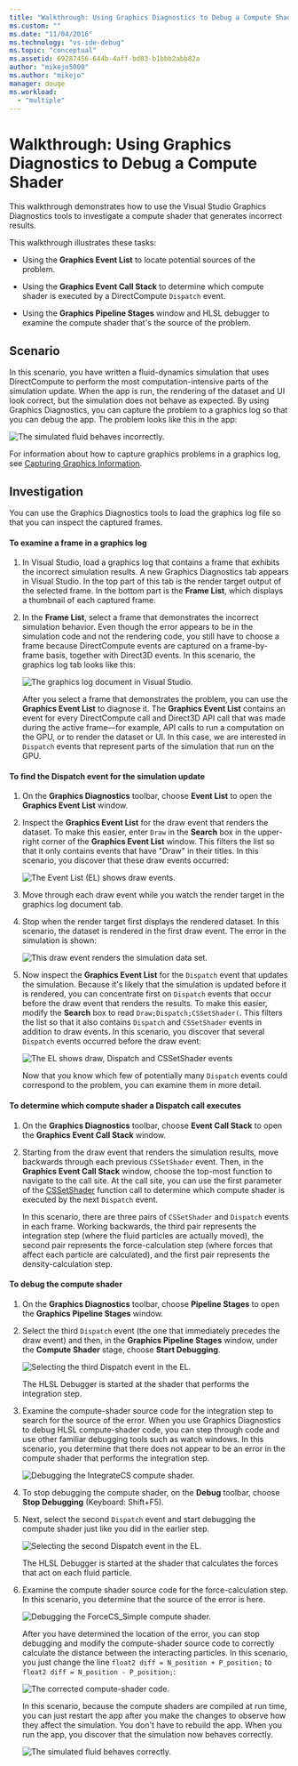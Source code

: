 ```yaml
---
title: "Walkthrough: Using Graphics Diagnostics to Debug a Compute Shader | Microsoft Docs"
ms.custom: ""
ms.date: "11/04/2016"
ms.technology: "vs-ide-debug"
ms.topic: "conceptual"
ms.assetid: 69287456-644b-4aff-bd03-b1bbb2abb82a
author: "mikejo5000"
ms.author: "mikejo"
manager: douge
ms.workload: 
  - "multiple"
---
```

# Walkthrough: Using Graphics Diagnostics to Debug a Compute Shader
This walkthrough demonstrates how to use the Visual Studio Graphics Diagnostics tools to investigate a compute shader that generates incorrect results.  
  
 This walkthrough illustrates these tasks:  
  
-   Using the **Graphics Event List** to locate potential sources of the problem.  
  
-   Using the **Graphics Event Call Stack** to determine which compute shader is executed by a DirectCompute `Dispatch` event.  
  
-   Using the **Graphics Pipeline Stages** window and HLSL debugger to examine the compute shader that's the source of the problem.  
  
## Scenario  
 In this scenario, you have written a fluid-dynamics simulation that uses DirectCompute to perform the most computation-intensive parts of the simulation update. When the app is run, the rendering of the dataset and UI look correct, but the simulation does not behave as expected. By using Graphics Diagnostics, you can capture the problem to a graphics log so that you can debug the app. The problem looks like this in the app:  
  
 ![The simulated fluid behaves incorrectly.](media/gfx_diag_demo_compute_shader_fluid_problem.png "gfx_diag_demo_compute_shader_fluid_problem")  
  
 For information about how to capture graphics problems in a graphics log, see [Capturing Graphics Information](capturing-graphics-information.md).  
  
## Investigation  
 You can use the Graphics Diagnostics tools to load the graphics log file so that you can inspect the captured frames.  
  
#### To examine a frame in a graphics log  
  
1. In Visual Studio, load a graphics log that contains a frame that exhibits the incorrect simulation results. A new Graphics Diagnostics tab appears in Visual Studio. In the top part of this tab is the render target output of the selected frame. In the bottom part is the **Frame List**, which displays a thumbnail of each captured frame.  
  
2. In the **Frame List**, select a frame that demonstrates the incorrect simulation behavior. Even though the error appears to be in the simulation code and not the rendering code, you still have to choose a frame because DirectCompute events are captured on a frame-by-frame basis, together with Direct3D events. In this scenario, the graphics log tab looks like this:  
  
    ![The graphics log document in Visual Studio.](media/gfx_diag_demo_compute_shader_fluid_step_1.png "gfx_diag_demo_compute_shader_fluid_step_1")  
  
   After you select a frame that demonstrates the problem, you can use the **Graphics Event List** to diagnose it. The **Graphics Event List** contains an event for every DirectCompute call and Direct3D API call that was made during the active frame—for example, API calls to run a computation on the GPU, or to render the dataset or UI. In this case, we are interested in `Dispatch` events that represent parts of the simulation that run on the GPU.  
  
#### To find the Dispatch event for the simulation update  
  
1. On the **Graphics Diagnostics** toolbar, choose **Event List** to open the **Graphics Event List** window.  
  
2. Inspect the **Graphics Event List** for the draw event that renders the dataset. To make this easier, enter `Draw` in the **Search** box in the upper-right corner of the **Graphics Event List** window. This filters the list so that it only contains events that have "Draw" in their titles. In this scenario, you discover that these draw events occurred:  
  
    ![The Event List &#40;EL&#41; shows draw events.](media/gfx_diag_demo_compute_shader_fluid_step_2.png "gfx_diag_demo_compute_shader_fluid_step_2")  
  
3. Move through each draw event while you watch the render target in the graphics log document tab.  
  
4. Stop when the render target first displays the rendered dataset. In this scenario, the dataset is rendered in the first draw event. The error in the simulation is shown:  
  
    ![This draw event renders the simulation data set.](media/gfx_diag_demo_compute_shader_fluid_step_3.png "gfx_diag_demo_compute_shader_fluid_step_3")  
  
5. Now inspect the **Graphics Event List** for the `Dispatch` event that updates the simulation. Because it's likely that the simulation is updated before it is rendered, you can concentrate first on `Dispatch` events that occur before the draw event that renders the results. To make this easier, modify the **Search** box to read `Draw;Dispatch;CSSetShader(`. This filters the list so that it also contains `Dispatch` and `CSSetShader` events in addition to draw events. In this scenario, you discover that several `Dispatch` events occurred before the draw event:  
  
    ![The EL shows draw, Dispatch and CSSetShader events](media/gfx_diag_demo_compute_shader_fluid_step_4.png "gfx_diag_demo_compute_shader_fluid_step_4")  
  
   Now that you know which few of potentially many `Dispatch` events could correspond to the problem, you can examine them in more detail.  
  
#### To determine which compute shader a Dispatch call executes  
  
1. On the **Graphics Diagnostics** toolbar, choose **Event Call Stack** to open the **Graphics Event Call Stack** window.  
  
2. Starting from the draw event that renders the simulation results, move backwards through each previous `CSSetShader` event. Then, in the **Graphics Event Call Stack** window, choose the top-most function to navigate to the call site. At the call site, you can use the first parameter of the [CSSetShader](/windows/desktop/api/d3d11/nf-d3d11-id3d11devicecontext-cssetshader) function call to determine which compute shader is executed by the next `Dispatch` event.  
  
   In this scenario, there are three pairs of `CSSetShader` and `Dispatch` events in each frame. Working backwards, the third pair represents the integration step (where the fluid particles are actually moved), the second pair represents the force-calculation step (where forces that affect each particle are calculated), and the first pair represents the density-calculation step.  
  
#### To debug the compute shader  
  
1. On the **Graphics Diagnostics** toolbar, choose **Pipeline Stages** to open the **Graphics Pipeline Stages** window.  
  
2. Select the third `Dispatch` event (the one that immediately precedes the draw event) and then, in the **Graphics Pipeline Stages** window, under the **Compute Shader** stage, choose **Start Debugging**.  
  
    ![Selecting the third Dispatch event in the EL.](media/gfx_diag_demo_compute_shader_fluid_step_6.png "gfx_diag_demo_compute_shader_fluid_step_6")  
  
    The HLSL Debugger is started at the shader that performs the integration step.  
  
3. Examine the compute-shader source code for the integration step to search for the source of the error. When you use Graphics Diagnostics to debug HLSL compute-shader code, you can step through code and use other familiar debugging tools such as watch windows. In this scenario, you determine that there does not appear to be an error in the compute shader that performs the integration step.  
  
    ![Debugging the IntegrateCS compute shader.](media/gfx_diag_demo_compute_shader_fluid_step_7.png "gfx_diag_demo_compute_shader_fluid_step_7")  
  
4. To stop debugging the compute shader, on the **Debug** toolbar, choose **Stop Debugging** (Keyboard: Shift+F5).  
  
5. Next, select the second `Dispatch` event and start debugging the compute shader just like you did in the earlier step.  
  
    ![Selecting the second Dispatch event in the EL.](media/gfx_diag_demo_compute_shader_fluid_step_8.png "gfx_diag_demo_compute_shader_fluid_step_8")  
  
    The HLSL Debugger is started at the shader that calculates the forces that act on each fluid particle.  
  
6. Examine the compute shader source code for the force-calculation step. In this scenario, you determine that the source of the error is here.  
  
    ![Debugging the ForceCS&#95;Simple compute shader.](media/gfx_diag_demo_compute_shader_fluid_step_9.png "gfx_diag_demo_compute_shader_fluid_step_9")  
  
   After you have determined the location of the error, you can stop debugging and modify the compute-shader source code to correctly calculate the distance between the interacting particles. In this scenario, you just change the line `float2 diff = N_position + P_position;` to `float2 diff = N_position - P_position;`:  
  
   ![The corrected compute&#45;shader code.](media/gfx_diag_demo_compute_shader_fluid_step_10.png "gfx_diag_demo_compute_shader_fluid_step_10")  
  
   In this scenario, because the compute shaders are compiled at run time, you can just restart the app after you make the changes to observe how they affect the simulation. You don't have to rebuild the app. When you run the app, you discover that the simulation now behaves correctly.  
  
   ![The simulated fluid behaves correctly.](media/gfx_diag_demo_compute_shader_fluid_resolution.png "gfx_diag_demo_compute_shader_fluid_resolution")
